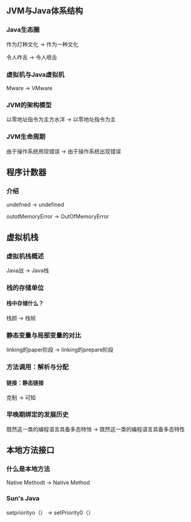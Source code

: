 ## JVM与Java体系结构

### Java生态圈

作为灯种文化 -> 作为一种文化 

令人咋舌 -> 令人咂舌

### 虚拟机与Java虚拟机

Mware -> VMware

### JVM的架构模型

以零地址指令为主方水洋 -> 以零地址指令为主

### JVM生命周期

由于操作系统用现错误 -> 由于操作系统出现错误

## 程序计数器

### 介绍

undefned -> undefined

outotMemoryError -> OutOfMemoryError

## 虚拟机栈

### 虚拟机栈概述

Java战 -> Java栈

### 栈的存储单位

#### 栈中存储什么？

栈颜 -> 栈帧

### 静态变量与局部变量的对比

linking的paper阶段 -> linking的prepare阶段

### 方法调用：解析与分配

#### 链接：静态链接

克制 -> 可知

### 早晚期绑定的发展历史

既然这一类的编程语言具备多态特悄 -> 既然这一类的编程语言具备多态特性

## 本地方法接口

### 什么是本地方法

Native Methodt -> Native Method

### Sun's Java

setpriorityo（） -> setPriority0（）

